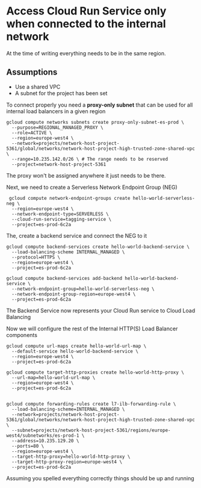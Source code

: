 # Access Cloud Run Service only when connected to the internal network

At the time of writing everything needs to be in the same region.

## Assumptions
- Use a shared VPC
- A subnet for the project has been set

To connect properly you need a **proxy-only subnet** that can be used for all internal load balancers in a given region

```shell
gcloud compute networks subnets create proxy-only-subnet-es-prod \
  --purpose=REGIONAL_MANAGED_PROXY \
  --role=ACTIVE \
  --region=europe-west4 \
  --network=projects/network-host-project-5361/global/networks/network-host-project-high-trusted-zone-shared-vpc \
  --range=10.235.142.0/26 \ # The range needs to be reserved
  --project=network-host-project-5361
```
The proxy won't be assigned anywhere it just needs to be there.

Next, we need to create a Serverless Network Endpoint Group (NEG)
```shell
 gcloud compute network-endpoint-groups create hello-world-serverless-neg \
  --region=europe-west4 \
  --network-endpoint-type=SERVERLESS \
  --cloud-run-service=tagging-service \
  --project=es-prod-6c2a
```

The, create a backend service and connect the NEG to it
```shell
gcloud compute backend-services create hello-world-backend-service \
  --load-balancing-scheme INTERNAL_MANAGED \
  --protocol=HTTPS \
  --region=europe-west4 \
  --project=es-prod-6c2a

gcloud compute backend-services add-backend hello-world-backend-service \
  --network-endpoint-group=hello-world-serverless-neg \
  --network-endpoint-group-region=europe-west4 \
  --project=es-prod-6c2a
```

The Backend Service now represents your Cloud Run service to Cloud Load Balancing

Now we will configure the rest of the Internal HTTP(S) Load Balancer components

```shell
gcloud compute url-maps create hello-world-url-map \
  --default-service hello-world-backend-service \
  --region=europe-west4 \
  --project=es-prod-6c2a

gcloud compute target-http-proxies create hello-world-http-proxy \
  --url-map=hello-world-url-map \
  --region=europe-west4 \
  --project=es-prod-6c2a


gcloud compute forwarding-rules create l7-ilb-forwarding-rule \
  --load-balancing-scheme=INTERNAL_MANAGED \
  --network=projects/network-host-project-5361/global/networks/network-host-project-high-trusted-zone-shared-vpc \
  --subnet=projects/network-host-project-5361/regions/europe-west4/subnetworks/es-prod-1 \
  --address=10.235.129.20 \
  --ports=80 \
  --region=europe-west4 \
  --target-http-proxy=hello-world-http-proxy \
  --target-http-proxy-region=europe-west4 \
  --project=es-prod-6c2a
```

Assuming you spelled everything correctly things should be up and running